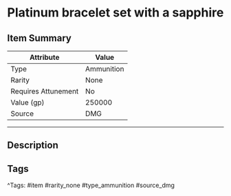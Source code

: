 # Platinum bracelet set with a sapphire

## Item Summary

| Attribute            | Value                        |
|----------------------|------------------------------|
| Type                 | Ammunition |
| Rarity               | None             |
| Requires Attunement  | No                |
| Value (gp)           | 250000    |
| Source               | DMG |

---

## Description



## Tags

^Tags: #item #rarity_none #type_ammunition #source_dmg